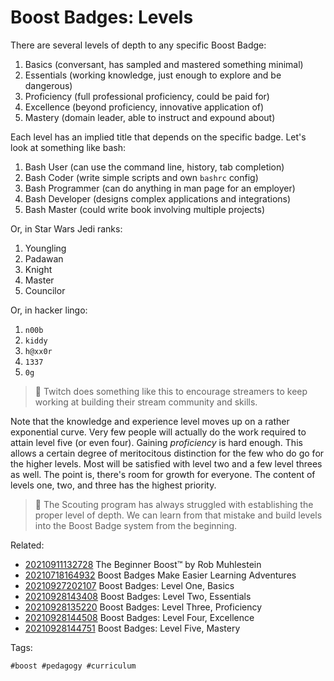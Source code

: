 # Boost Badges: Levels

There are several levels of depth to any specific Boost Badge:

1. Basics (conversant, has sampled and mastered something minimal)
1. Essentials (working knowledge, just enough to explore and be dangerous) 
1. Proficiency (full professional proficiency, could be paid for)
1. Excellence (beyond proficiency, innovative application of)
1. Mastery (domain leader, able to instruct and expound about)

Each level has an implied title that depends on the specific badge.
Let's look at something like bash:

1. Bash User (can use the command line, history, tab completion)
1. Bash Coder (write simple scripts and own `bashrc` config)
1. Bash Programmer (can do anything in man page for an employer)
1. Bash Developer (designs complex applications and integrations)
1. Bash Master (could write book involving multiple projects)

Or, in Star Wars Jedi ranks:

1. Youngling
1. Padawan
1. Knight
1. Master
1. Councilor

Or, in hacker lingo:

1. `n00b`
1. `kiddy`
1. `h@xx0r`
1. `1337`
1. `0g`

> 💬
> Twitch does something like this to encourage streamers to keep working
> at building their stream community and skills.

Note that the knowledge and experience level moves up on a rather
exponential curve. Very few people will actually do the work required to
attain level five (or even four). Gaining *proficiency* is hard enough.
This allows a certain degree of meritocitous distinction for the few
who do go for the higher levels. Most will be satisfied with level
two and a few level threes as well. The point is, there's room for
growth for everyone. The content of levels one, two, and three has the
highest priority.

> 💬
> The Scouting program has always struggled with establishing the proper
> level of depth. We can learn from that mistake and build levels into
> the Boost Badge system from the beginning.

Related:

* [20210911132728](/20210911132728/) The Beginner Boost™ by Rob Muhlestein
* [20210718164932](/20210718164932/) Boost Badges Make Easier Learning Adventures
* [20210927202107](/20210927202107/) Boost Badges: Level One, Basics
* [20210928143408](/20210928143408/) Boost Badges: Level Two, Essentials
* [20210928135220](/20210928135220/) Boost Badges: Level Three, Proficiency
* [20210928144508](/20210928144508/) Boost Badges: Level Four, Excellence
* [20210928144751](/20210928144751/) Boost Badges: Level Five, Mastery

Tags:

    #boost #pedagogy #curriculum
